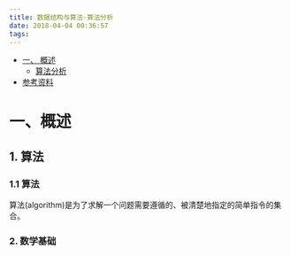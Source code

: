 ```yaml
---
title: 数据结构与算法-算法分析
date: 2018-04-04 00:36:57
tags:
---
```


<!-- GFM-TOC -->

- [一、 概述](#一-概述)
  - [算法分析](#算法分析)
- [参考资料](#参考资料)





<!-- GFM-TOC -->



# 一、概述

## 1. 算法

### 1.1 算法

算法(algorithm)是为了求解一个问题需要遵循的、被清楚地指定的简单指令的集合。

### 2. 数学基础

